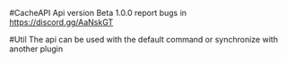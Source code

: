 #CacheAPI
Api version Beta 1.0.0 report bugs in https://discord.gg/AaNskGT

#Util
The api can be used with the default command or synchronize with another plugin

